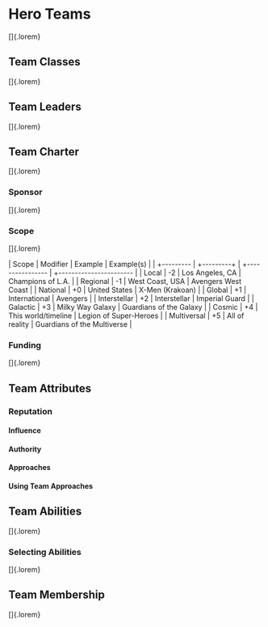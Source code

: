 # Hero Teams

[]{.lorem}

## Team Classes

[]{.lorem}

## Team Leaders

[]{.lorem}

## Team Charter

[]{.lorem}

### Sponsor

[]{.lorem}

### Scope

[]{.lorem}

| Scope        | Modifier    | Example             | Example(s)                  |
| +---------   | +---------+ | +----------------   | +-----------------------    |
| Local        | -2          | Los Angeles, CA     | Champions of L.A.           |
| Regional     | -1          | West Coast, USA     | Avengers West Coast         |
| National     | +0          | United States       | X-Men (Krakoan)             |
| Global       | +1          | International       | Avengers                    |
| Interstellar | +2          | Interstellar        | Imperial Guard              |
| Galactic     | +3          | Milky Way Galaxy    | Guardians of the Galaxy     |
| Cosmic       | +4          | This world/timeline | Legion of Super-Heroes      |
| Multiversal  | +5          | All of reality      | Guardians of the Multiverse |

### Funding

[]{.lorem}

## Team Attributes

### Reputation

#### Influence


#### Authority


#### Approaches


#### Using Team Approaches


## Team Abilities

[]{.lorem}

### Selecting Abilities

[]{.lorem}

## Team Membership

[]{.lorem}

